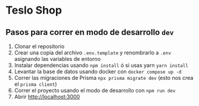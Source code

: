 # Teslo Shop

## Pasos para correr en modo de desarrollo `dev`

1. Clonar el repositorio
2. Crear una copia del archivo `.env.template` y renombrarlo a `.env` asignando las variables de entorno
3. Instalar dependencias usando `npm install` ó si usas yarn `yarn install`
4. Levantar la base de datos usando docker con `docker compose up -d`
5. Correr las migraciones de Prisma `npx prisma migrate dev` (esto nos crea el `prisma client`)
6. Correr el proyecto usando el modo de desarrollo con `npm run dev`
7. Abrir [http://localhost:3000](http://localhost:3000)
